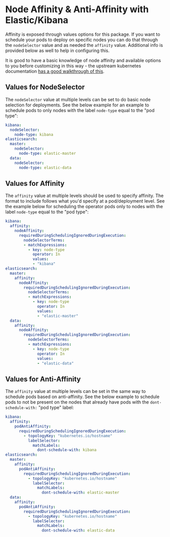 # Node Affinity & Anti-Affinity with Elastic/Kibana

Affinity is exposed through values options for this package. If you want to schedule your pods to deploy on specific nodes you can do that through the `nodeSelector` value and as needed the `affinity` value. Additional info is provided below as well to help in configuring this.

It is good to have a basic knowledge of node affinity and available options to you before customizing in this way - the upstream kubernetes documentation [has a good walkthrough of this](https://kubernetes.io/docs/concepts/scheduling-eviction/assign-pod-node/#affinity-and-anti-affinity).

## Values for NodeSelector

The `nodeSelector` value at multiple levels can be set to do basic node selection for deployments. See the below example for an example to schedule pods to only nodes with the label `node-type` equal to the "pod type":

```yaml
kibana:
  nodeSelector:
    node-type: kibana
elasticsearch:
  master:
    nodeSelector:
      node-type: elastic-master
  data:
    nodeSelector:
      node-type: elastic-data
```

## Values for Affinity

The `affinity` value at multiple levels should be used to specify affinity. The format to include follows what you'd specify at a pod/deployment level. See the example below for scheduling the operator pods only to nodes with the label `node-type` equal to the "pod type":

```yaml
kibana:
  affinity:
    nodeAffinity:
      requiredDuringSchedulingIgnoredDuringExecution:
        nodeSelectorTerms:
        - matchExpressions:
          - key: node-type
            operator: In
            values:
            - "kibana"
elasticsearch:
  master:
    affinity:
      nodeAffinity:
        requiredDuringSchedulingIgnoredDuringExecution:
          nodeSelectorTerms:
          - matchExpressions:
            - key: node-type
              operator: In
              values:
              - "elastic-master"
  data:
    affinity:
      nodeAffinity:
        requiredDuringSchedulingIgnoredDuringExecution:
          nodeSelectorTerms:
          - matchExpressions:
            - key: node-type
              operator: In
              values:
              - "elastic-data"
```

## Values for Anti-Affinity

The `affinity` value at multiple levels can be set in the same way to schedule pods based on anti-affinity. See the below example to schedule pods to not be present on the nodes that already have pods with the `dont-schedule-with:` "pod type" label:

```yaml
kibana:
  affinity:
    podAntiAffinity:
      requiredDuringSchedulingIgnoredDuringExecution:
        - topologyKey: "kubernetes.io/hostname"
          labelSelector:
            matchLabels:
              dont-schedule-with: kibana
elasticsearch:
  master:
    affinity:
      podAntiAffinity:
        requiredDuringSchedulingIgnoredDuringExecution:
          - topologyKey: "kubernetes.io/hostname"
            labelSelector:
              matchLabels:
                dont-schedule-with: elastic-master
  data:
    affinity:
      podAntiAffinity:
        requiredDuringSchedulingIgnoredDuringExecution:
          - topologyKey: "kubernetes.io/hostname"
            labelSelector:
              matchLabels:
                dont-schedule-with: elastic-data
```
